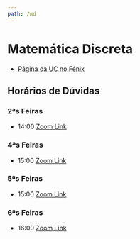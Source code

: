 ```yaml
---
path: /md
---
```


# Matemática Discreta

- [Página da UC no Fénix](https://fenix.tecnico.ulisboa.pt/disciplinas/MD564511132646/2020-2021/2-semestre)

## Horários de Dúvidas

### 2ªs Feiras

- 14:00 [Zoom Link](https://videoconf-colibri.zoom.us/j/82306582310?pwd=Rm5uMUlSbUFTQXh0c256UHJLMXhIdz09)

### 4ªs Feiras

- 15:00 [Zoom Link](https://videoconf-colibri.zoom.us/j/81836698782?pwd=RzM4ZTQ3cEpaSXplNHBNYWc2ZDFYZz09)

### 5ªs Feiras

- 15:00 [Zoom Link](https://videoconf-colibri.zoom.us/j/89874769707?pwd=TzBTdjlSVzhVSHkxTytkT2EwREhKdz09)

### 6ªs Feiras

- 16:00 [Zoom Link](https://videoconf-colibri.zoom.us/j/89394927124?pwd=L3hBRXR4amM3RG9kcmo1MWhiYkhhZz09)
